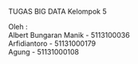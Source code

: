 TUGAS BIG DATA
Kelompok 5  

Oleh : <br />
Albert Bungaran Manik -  5113100036<br />
Arfidiantoro          -  51131000179<br />
Agung                 -  51131000108<br />
